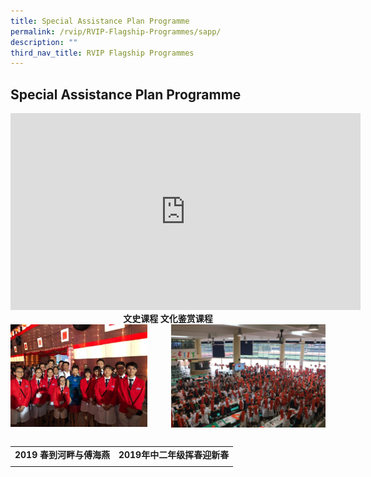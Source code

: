 ```yaml
---
title: Special Assistance Plan Programme
permalink: /rvip/RVIP-Flagship-Programmes/sapp/
description: ""
third_nav_title: RVIP Flagship Programmes
---
```

## Special Assistance Plan Programme

<iframe width="560" height="315" src="https://www.youtube.com/embed/aJKBSYvmgyc" title="2020 ACC activities showcase   Appreciation of Chinese Culture River Valley High School" frameborder="0" allow="accelerometer; autoplay; clipboard-write; encrypted-media; gyroscope; picture-in-picture" allowfullscreen></iframe>

<center><b>文史课程 文化鉴赏课程</b></center>

<img src="/images/2019 春到河畔与傅海燕.jpg" style="width:43.5%" align=left>
<img src="/images/2019年中二年级挥春迎新春.jpg" style="width:49%" align=right>
<br clear="left"><br>

|   |   |
|---|---|
| **2019 春到河畔与傅海燕**  | **2019年中二年级挥春迎新春**  |
|   |   |
